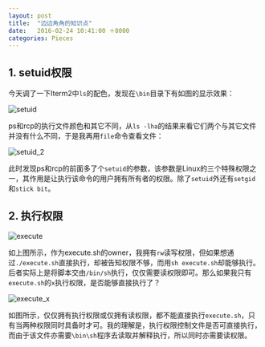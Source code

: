 ```yaml
---
layout: post
title:  "边边角角的知识点"
date:   2016-02-24 10:41:00 ＋8000
categories: Pieces
---
```



## 1\. setuid权限

今天调了一下Iterm2中`ls`的配色，发现在`\bin`目录下有如图的显示效果：

![setuid]({{site.baseurl}}/pics/setuid_1.png)

ps和rcp的执行文件颜色和其它不同，从`ls -lha`的结果来看它们两个与其它文件并没有什么不同，于是我再用`file`命令查看文件：

![setuid_2]({{site.baseurl}}/pics/setuid_2.png)

此时发现ps和rcp的前面多了个`setuid`的参数，该参数是Linux的三个特殊权限之一，其作用是让执行该命令的用户拥有所有者的权限。除了`setuid`外还有`setgid`和`stick bit`。

## 2\. 执行权限

![execute]({{site.baseurl}}/pics/execute.png)

如上图所示，作为execute.sh的owner，我拥有`rw`读写权限，但如果想通过`./execute.sh`直接执行，却被告知权限不够，而用`sh execute.sh`却能够执行。后者实际上是将脚本交由`/bin/sh`执行，仅仅需要读权限即可。那么如果我只有`execute.sh`的`x`执行权限，是否能够直接执行了？

![execute_x]({{site.baseurl}}/pics/execute_x.png)

如图所示，仅仅拥有执行权限或仅拥有读权限，都不能直接执行`execute.sh`，只有当两种权限同时具备时才可。我的理解是，执行权限控制文件是否可直接执行，而由于该文件亦需要`\bin\sh`程序去读取并解释执行，所以同时亦需要读权限。